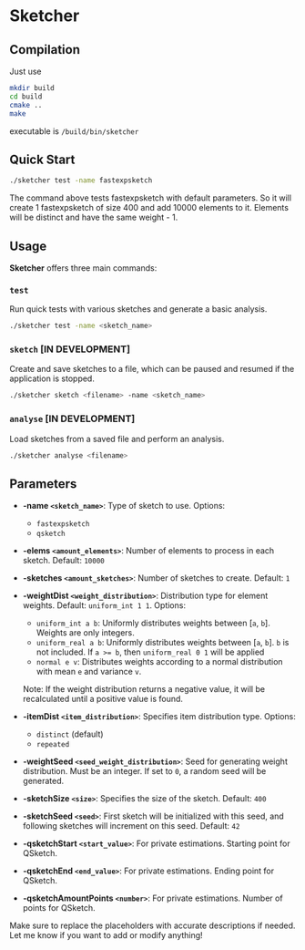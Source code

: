 
# Sketcher

## Compilation

Just use
```bash
mkdir build
cd build
cmake ..
make
```
executable is `/build/bin/sketcher` 

## Quick Start

```bash
./sketcher test -name fastexpsketch
```
The command above tests fastexpsketch with default parameters.
So it will create 1 fastexpsketch of size 400 and add 10000 elements to it. 
Elements will be distinct and have the same weight - 1.


## Usage

**Sketcher** offers three main commands:

### `test`
Run quick tests with various sketches and generate a basic analysis.
```bash
./sketcher test -name <sketch_name> 
```

### `sketch` [IN DEVELOPMENT]
Create and save sketches to a file, which can be paused and resumed if the application is stopped.
```bash
./sketcher sketch <filename> -name <sketch_name> 
```


### `analyse` [IN DEVELOPMENT]
Load sketches from a saved file and perform an analysis.
```bash
./sketcher analyse <filename>
```


## Parameters

- **-name `<sketch_name>`**: Type of sketch to use. Options:
  - `fastexpsketch`
  - `qsketch`

- **-elems `<amount_elements>`**: Number of elements to process in each sketch. Default: `10000`

- **-sketches `<amount_sketches>`**: Number of sketches to create. Default: `1`

- **-weightDist `<weight_distribution>`**: Distribution type for element weights. Default: `uniform_int 1 1`. Options:
  - `uniform_int a b`: Uniformly distributes weights between [`a`, `b`]. Weights are only integers.
  - `uniform_real a b`: Uniformly distributes weights between [`a`, `b`]. `b` is not included. If `a >= b`, then `uniform_real 0 1` will be applied
  - `normal e v`: Distributes weights according to a normal distribution with mean `e` and variance `v`.

  Note: If the weight distribution returns a negative value, it will be recalculated until a positive value is found.

- **-itemDist `<item_distribution>`**: Specifies item distribution type. Options:
  - `distinct` (default)
  - `repeated`

- **-weightSeed `<seed_weight_distribution>`**: Seed for generating weight distribution. Must be an integer. If set to `0`, a random seed will be generated.

- **-sketchSize `<size>`**: Specifies the size of the sketch. Default: `400`

- **-sketchSeed `<seed>`**: First sketch will be initialized with this seed, and following sketches will increment on this seed. Default: `42`

- **-qsketchStart `<start_value>`**: For private estimations. Starting point for QSketch.

- **-qsketchEnd `<end_value>`**: For private estimations. Ending point for QSketch.

- **-qsketchAmountPoints `<number>`**: For private estimations. Number of points for QSketch.


Make sure to replace the placeholders with accurate descriptions if needed. Let me know if you want to add or modify anything!